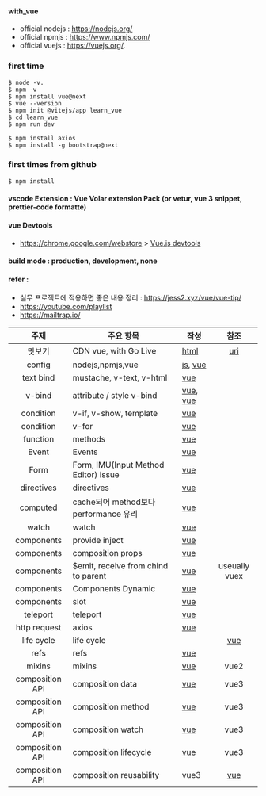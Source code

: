 #### with_vue
+ official nodejs : https://nodejs.org/
+ official npmjs : https://www.npmjs.com/
+ official vuejs : https://vuejs.org/. 
### first time
```
$ node -v. 
$ npm -v
$ npm install vue@next
$ vue --version
$ npm init @vitejs/app learn_vue
$ cd learn_vue
$ npm run dev

$ npm install axios
$ npm install -g bootstrap@next
```
### first times from github
```
$ npm install
```
#### vscode Extension : Vue Volar extension Pack (or vetur, vue 3 snippet, prettier-code formatte)
#### vue Devtools
+ https://chrome.google.com/webstore > [Vue.js devtools](https://chrome.google.com/webstore/detail/vuejs-devtools/nhdogjmejiglipccpnnnanhbledajbpd)

#### build mode : production, development, none
#### refer : 
+ 실무 프로젝트에 적용하면 좋은 내용 정리 : https://jess2.xyz/vue/vue-tip/
+ https://youtube.com/playlist
+ https://mailtrap.io/ 

| 주제 | 주요 항목 | 작성 | 참조 |
| :---: | --- |  --- | :---: |
|맛보기|CDN vue, with Go Live|[html](./vue_with_cdn.html)|[uri](https://v2.vuejs.org/v2/guide/installation.html?redirect=true)|
|config|nodejs,npmjs,vue|[js](./helloworld.js), [vue](./src/App.vue)||
|text bind|mustache, v-text, v-html|[vue](./src/apps/App_text-binding.vue)| |
| v-bind| attribute / style v-bind |[vue](./src/apps/App_attribute-binding.vue), [vue](./src/apps/App_style-binding.vue) | |
|condition| v-if, v-show, template|[vue](./src/apps/App_if-randering.vue) | |
|condition| v-for|[vue](./src/apps/App_for.vue)| |
|function|methods|[vue](./src/apps/App_methods.vue)||
|Event|Events|[vue](./src/apps/App_events.vue)||
|Form|Form, IMU(Input Method Editor) issue|[vue](./src/apps/App_forms.vue)||
|directives|directives|[vue](./src/apps/App_directives.vue)||
|computed|cache되어 method보다 performance 유리|[vue](./src/apps/App_computed.vue)||
|watch|watch|[vue](./src/apps/App_watch.vue)||
|components|provide inject|[vue](./src/apps/App_componets_provide_inject.vue)||
|components| composition props |[vue](./src/apps/App_componets_props.vue)||
|components|$emit, receive from chind to parent|[vue](./src/apps/App_componets_emit.vue)|useually vuex|
|components|Components Dynamic|[vue](./src/apps/App_components_dynamic.vue)||
|components|slot|[vue](./src/apps/App_slot.vue)||
|teleport|teleport|[vue](./src/apps/App_teleport.vue)||
|http request|axios|[vue](./src/apps/App_httpRequest.vue)||
|life cycle|life cycle||[vue](./src/apps/App_lifecycle.vue)|
|refs|refs|[vue](./src/apps/App_refs.vue)||
|mixins|mixins|[vue](./src/apps/App_mixins.vue)|vue2|
|composition API|composition data|[vue](./src/apps/App_Composition-data.vue)|vue3|
|composition API|composition method|[vue](./src/apps/App_composition-methods.vue)|vue3|
|composition API|composition watch|[vue](./src/apps/App_composition-watch.vue)|vue3|
|composition API|composition lifecycle|[vue](./src/apps/App_composition-lifecycle.vue)|vue3|
|composition API|composition reusability|vue3|[vue](./src/apps/App_composition-reusability.vue)|
